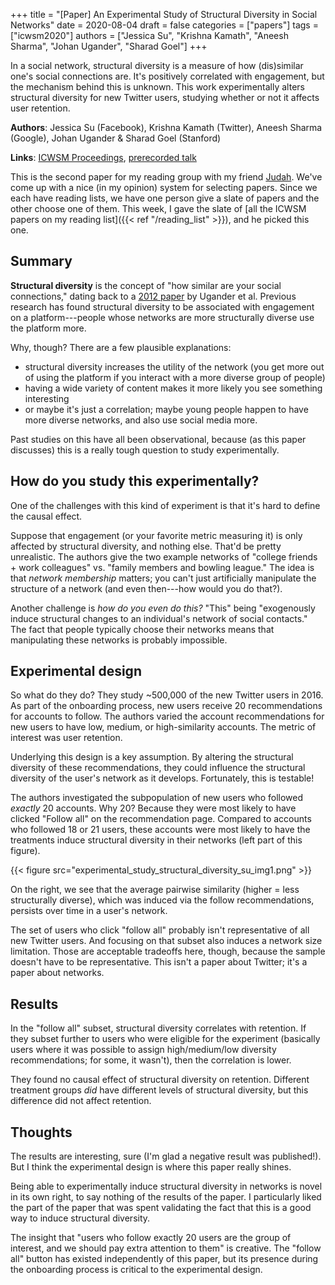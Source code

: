 +++
title = "[Paper] An Experimental Study of Structural Diversity in Social Networks"
date = 2020-08-04
draft = false
categories = ["papers"]
tags = ["icwsm2020"]
authors = ["Jessica Su", "Krishna Kamath", "Aneesh Sharma", "Johan Ugander", "Sharad Goel"]
+++

In a social network, structural diversity is a measure of how (dis)similar one's social connections are. It's positively correlated with engagement, but the mechanism behind this is unknown. This work experimentally alters structural diversity for new Twitter users, studying whether or not it affects user retention.

<!--more-->

**Authors**: Jessica Su (Facebook), Krishna Kamath (Twitter), Aneesh Sharma (Google), Johan Ugander & Sharad Goel (Stanford)

**Links**: [ICWSM Proceedings](https://aaai.org/ojs/index.php/ICWSM/article/view/7332), [prerecorded talk](https://www.youtube.com/watch?v=Cf2kK18I1XE&)

This is the second paper for my reading group with my friend [Judah](https://judahgnewman.com/). We've come up with a nice (in my opinion) system for selecting papers. Since we each have reading lists, we have one person give a slate of papers and the other choose one of them. This week, I gave the slate of [all the ICWSM papers on my reading list]({{< ref "/reading_list" >}}), and he picked this one.


## Summary
**Structural diversity** is the concept of "how similar are your social connections," dating back to a [2012 paper](https://www.pnas.org/content/109/16/5962) by Ugander et al. Previous research has found structural diversity to be associated with engagement on a platform---people whose networks are more structurally diverse use the platform more.

Why, though? There are a few plausible explanations:
 * structural diversity increases the utility of the network (you get more out of using the platform if you interact with a more diverse group of people)
 * having a wide variety of content makes it more likely you see something interesting
 * or maybe it's just a correlation; maybe young people happen to have more diverse networks, and also use social media more.

Past studies on this have all been observational, because (as this paper discusses) this is a really tough question to study experimentally. 


## How do you study this experimentally?
One of the challenges with this kind of experiment is that it's hard to define the causal effect. 

Suppose that engagement (or your favorite metric measuring it) is only affected by structural diversity, and nothing else. That'd be pretty unrealistic. The authors give the two example networks of "college friends + work colleagues" vs. "family members and bowling league." The idea is that *network membership* matters; you can't just artificially manipulate the structure of a network (and even then---how would you do that?).

Another challenge is *how do you even do this?* "This" being "exogenously induce structural changes to an individual's network of social contacts." The fact that people typically choose their networks means that manipulating these networks is probably impossible.


## Experimental design
So what do they do? They study ~500,000 of the new Twitter users in 2016. As part of the onboarding process, new users receive 20 recommendations for accounts to follow. The authors varied the account recommendations for new users to have low, medium, or high-similarity accounts. The metric of interest was user retention.

Underlying this design is a key assumption. By altering the structural diversity of these recommendations, they could influence the structural diversity of the user's network as it develops. Fortunately, this is testable!

The authors investigated the subpopulation of new users who followed *exactly* 20 accounts. Why 20? Because they were most likely to have clicked "Follow all" on the recommendation page. Compared to accounts who followed 18 or 21 users, these accounts were most likely to have the treatments induce structural diversity in their networks (left part of this figure).

{{< figure src="experimental_study_structural_diversity_su_img1.png" >}}

On the right, we see that the average pairwise similarity (higher = less structurally diverse), which was induced via the follow recommendations, persists over time in a user's network.

The set of users who click "follow all" probably isn't representative of all new Twitter users. And focusing on that subset also induces a network size limitation. Those are  acceptable tradeoffs here, though, because the sample doesn't have to be representative. This isn't a paper about Twitter; it's a paper about networks.


## Results
In the "follow all" subset, structural diversity correlates with retention. If they subset further to users who were eligible for the experiment (basically users where it was possible to assign high/medium/low diversity recommendations; for some, it wasn't), then the correlation is lower.

They found no causal effect of structural diversity on retention. Different treatment groups *did* have different levels of structural diversity, but this difference did not affect retention.


## Thoughts
The results are interesting, sure (I'm glad a negative result was published!). But I think the experimental design is where this paper really shines.

Being able to experimentally induce structural diversity in networks is novel in its own right, to say nothing of the results of the paper. I particularly liked the part of the paper that was spent validating the fact that this is a good way to induce structural diversity.

The insight that "users who follow exactly 20 users are the group of interest, and we should pay extra attention to them" is creative. The "follow all" button has existed independently of this paper, but its presence during the onboarding process is critical to the experimental design.




